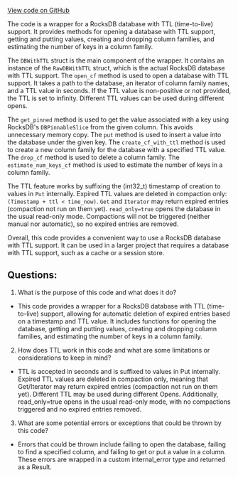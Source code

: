 [View code on GitHub](https://github.com/nervosnetwork/ckb/db/src/db_with_ttl.rs)

The code is a wrapper for a RocksDB database with TTL (time-to-live) support. It provides methods for opening a database with TTL support, getting and putting values, creating and dropping column families, and estimating the number of keys in a column family. 

The `DBWithTTL` struct is the main component of the wrapper. It contains an instance of the `RawDBWithTTL` struct, which is the actual RocksDB database with TTL support. The `open_cf` method is used to open a database with TTL support. It takes a path to the database, an iterator of column family names, and a TTL value in seconds. If the TTL value is non-positive or not provided, the TTL is set to infinity. Different TTL values can be used during different opens. 

The `get_pinned` method is used to get the value associated with a key using RocksDB's `DBPinnableSlice` from the given column. This avoids unnecessary memory copy. The `put` method is used to insert a value into the database under the given key. The `create_cf_with_ttl` method is used to create a new column family for the database with a specified TTL value. The `drop_cf` method is used to delete a column family. The `estimate_num_keys_cf` method is used to estimate the number of keys in a column family. 

The TTL feature works by suffixing the (int32_t) timestamp of creation to values in `Put` internally. Expired TTL values are deleted in compaction only: `(Timestamp + ttl < time_now)`. `Get` and `Iterator` may return expired entries (compaction not run on them yet). `read_only=true` opens the database in the usual read-only mode. Compactions will not be triggered (neither manual nor automatic), so no expired entries are removed. 

Overall, this code provides a convenient way to use a RocksDB database with TTL support. It can be used in a larger project that requires a database with TTL support, such as a cache or a session store.
## Questions: 
 1. What is the purpose of this code and what does it do?
- This code provides a wrapper for a RocksDB database with TTL (time-to-live) support, allowing for automatic deletion of expired entries based on a timestamp and TTL value. It includes functions for opening the database, getting and putting values, creating and dropping column families, and estimating the number of keys in a column family.

2. How does TTL work in this code and what are some limitations or considerations to keep in mind?
- TTL is accepted in seconds and is suffixed to values in Put internally. Expired TTL values are deleted in compaction only, meaning that Get/Iterator may return expired entries (compaction not run on them yet). Different TTL may be used during different Opens. Additionally, read_only=true opens in the usual read-only mode, with no compactions triggered and no expired entries removed.

3. What are some potential errors or exceptions that could be thrown by this code?
- Errors that could be thrown include failing to open the database, failing to find a specified column, and failing to get or put a value in a column. These errors are wrapped in a custom internal_error type and returned as a Result.